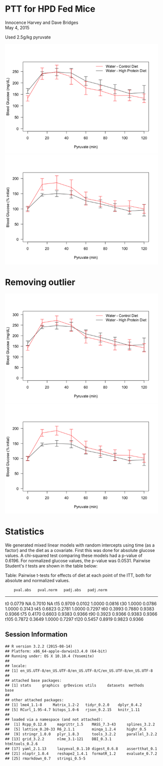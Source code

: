 # PTT for HPD Fed Mice
Innocence Harvey and Dave Bridges  
May 4, 2015  



Used 2.5g/kg pyruvate



![](figures/ptt-analysis-1.png) ![](figures/ptt-analysis-2.png) 

# Removing outlier

![](figures/ptt-analysis-no-outlier-1.png) ![](figures/ptt-analysis-no-outlier-2.png) 

# Statistics




We generated mixed linear models with random intercepts using time (as a factor) and the diet as a covariate.  First this was done for absolute glucose values.  A chi-squared test comparing these models had a p-value of 0.6196.  For normalized glucose values, the p-value was 0.0531. Pairwise Student's *t* tests are shown in the table below:


Table: Pairwise t-tests for effects of diet at each point of the ITT, both for absolute and normalized values.

        pval.abs   pval.norm   padj.abs   padj.norm
-----  ---------  ----------  ---------  ----------
t0        0.0779          NA     0.7010          NA
t15       0.9709      0.0102     1.0000      0.0816
t30       1.0000      0.0786     1.0000      0.3143
t45       0.6823      0.2781     1.0000      0.7297
t60       0.3993      0.7880     0.9383      0.9366
t75       0.4170      0.6603     0.9383      0.9366
t90       0.3923      0.9366     0.9383      0.9366
t105      0.7872      0.3649     1.0000      0.7297
t120      0.5457      0.8919     0.9823      0.9366

## Session Information


```
## R version 3.2.2 (2015-08-14)
## Platform: x86_64-apple-darwin13.4.0 (64-bit)
## Running under: OS X 10.10.4 (Yosemite)
## 
## locale:
## [1] en_US.UTF-8/en_US.UTF-8/en_US.UTF-8/C/en_US.UTF-8/en_US.UTF-8
## 
## attached base packages:
## [1] stats     graphics  grDevices utils     datasets  methods   base     
## 
## other attached packages:
## [1] lme4_1.1-8     Matrix_1.2-2   tidyr_0.2.0    dplyr_0.4.2   
## [5] RCurl_1.95-4.7 bitops_1.0-6   rjson_0.2.15   knitr_1.11    
## 
## loaded via a namespace (and not attached):
##  [1] Rcpp_0.12.0     magrittr_1.5    MASS_7.3-43     splines_3.2.2  
##  [5] lattice_0.20-33 R6_2.1.1        minqa_1.2.4     highr_0.5      
##  [9] stringr_1.0.0   plyr_1.8.3      tools_3.2.2     parallel_3.2.2 
## [13] grid_3.2.2      nlme_3.1-121    DBI_0.3.1       htmltools_0.2.6
## [17] yaml_2.1.13     lazyeval_0.1.10 digest_0.6.8    assertthat_0.1 
## [21] nloptr_1.0.4    reshape2_1.4.1  formatR_1.2     evaluate_0.7.2 
## [25] rmarkdown_0.7   stringi_0.5-5
```

